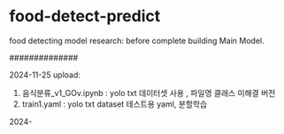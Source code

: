 # food-detect-predict
food detecting model research: before complete building Main Model.


##############

2024-11-25 upload: 
1. 음식분류_v1_GOv.ipynb : yolo txt 데이터셋 사용 , 파일명 클래스 미해결 버전
2. train1.yaml : yolo txt dataset 테스트용 yaml, 분할학습 

2024-
